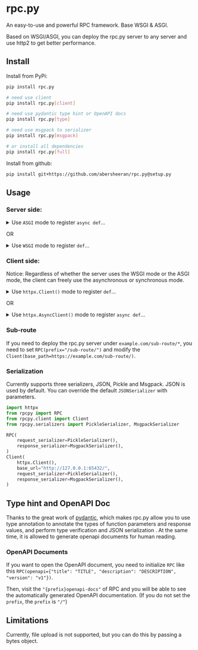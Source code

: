 # rpc.py

An easy-to-use and powerful RPC framework. Base WSGI & ASGI.

Based on WSGI/ASGI, you can deploy the rpc.py server to any server and use http2 to get better performance.

## Install

Install from PyPi:

```bash
pip install rpc.py

# need use client
pip install rpc.py[client]

# need use pydantic type hint or OpenAPI docs
pip install rpc.py[type]

# need use msgpack to serializer
pip install rpc.py[msgpack]

# or install all dependencies
pip install rpc.py[full]
```

Install from github:

```bash
pip install git+https://github.com/abersheeran/rpc.py@setup.py
```

## Usage

### Server side:

<details markdown="1">
<summary>Use <code>ASGI</code> mode to register <code>async def</code>...</summary>

```python
import uvicorn
from rpcpy import RPC

app = RPC(mode="ASGI")


@app.register
async def none() -> None:
    return


@app.register
async def sayhi(name: str) -> str:
    return f"hi {name}"


@app.register
async def yield_data(max_num: int):
    for i in range(max_num):
        yield i


if __name__ == "__main__":
    uvicorn.run(app, interface="asgi3", port=65432)
```
</details>

OR

<details markdown="1">
<summary>Use <code>WSGI</code> mode to register <code>def</code>...</summary>

```python
import uvicorn
from rpcpy import RPC

app = RPC()


@app.register
def none() -> None:
    return


@app.register
def sayhi(name: str) -> str:
    return f"hi {name}"


@app.register
def yield_data(max_num: int):
    for i in range(max_num):
        yield i


if __name__ == "__main__":
    uvicorn.run(app, interface="wsgi", port=65432)
```
</details>

### Client side:

Notice: Regardless of whether the server uses the WSGI mode or the ASGI mode, the client can freely use the asynchronous or synchronous mode.

<details markdown="1">
<summary>Use <code>httpx.Client()</code> mode to register <code>def</code>...</summary>

```python
import httpx
from rpcpy.client import Client

app = Client(httpx.Client(), base_url="http://127.0.0.1:65432/")


@app.remote_call
def none() -> None:
    ...


@app.remote_call
def sayhi(name: str) -> str:
    ...


@app.remote_call
def yield_data(max_num: int):
    yield
```
</details>

OR

<details markdown="1">
<summary>Use <code>httpx.AsyncClient()</code> mode to register <code>async def</code>...</summary>

```python
import httpx
from rpcpy.client import Client

app = Client(httpx.AsyncClient(), base_url="http://127.0.0.1:65432/")


@app.remote_call
async def none() -> None:
    ...


@app.remote_call
async def sayhi(name: str) -> str:
    ...


@app.remote_call
async def yield_data(max_num: int):
    yield
```
</details>

### Sub-route

If you need to deploy the rpc.py server under `example.com/sub-route/*`, you need to set `RPC(prefix="/sub-route/")` and modify the `Client(base_path=https://example.com/sub-route/)`.

### Serialization

Currently supports three serializers, JSON, Pickle and Msgpack. JSON is used by default. You can override the default `JSONSerializer` with parameters.

```python
import httpx
from rpcpy import RPC
from rpcpy.client import Client
from rpcpy.serializers import PickleSerializer, MsgpackSerializer

RPC(
    request_serializer=PickleSerializer(), 
    response_serializer=MsgpackSerializer(),
)
Client(
    httpx.Client(),
    base_url="http://127.0.0.1:65432/",
    request_serializer=PickleSerializer(), 
    response_serializer=MsgpackSerializer(),
)
```

## Type hint and OpenAPI Doc

Thanks to the great work of [pydantic](https://pydantic-docs.helpmanual.io/), which makes rpc.py allow you to use type annotation to annotate the types of function parameters and response values, and perform type verification and JSON serialization . At the same time, it is allowed to generate openapi documents for human reading.

### OpenAPI Documents

If you want to open the OpenAPI document, you need to initialize `RPC` like this `RPC(openapi={"title": "TITLE", "description": "DESCRIPTION", "version": "v1"})`.

Then, visit the `"{prefix}openapi-docs"` of RPC and you will be able to see the automatically generated OpenAPI documentation. (If you do not set the `prefix`, the `prefix` is `"/"`)

## Limitations

Currently, file upload is not supported, but you can do this by passing a bytes object.
